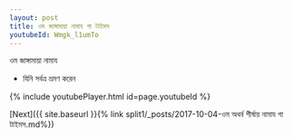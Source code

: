 ```yaml
---
layout: post
title: ওম জাঙ্গামায়া নামায গা টাইমস
youtubeId: Wmgk_l1umTo
---
```

 
 
 ওম জাঙ্গামায়া নামায  
 
 -  যিনি সর্বত্র ভ্রমণ করেন 
 
  
 
  
 
 
 
 
 
 


{% include youtubePlayer.html id=page.youtubeId %}
 
[Next]({{ site.baseurl }}{% link  split1/_posts/2017-10-04-ওম অথর্ব শীর্ষায় নামায গা টাইমস.md%})
 
